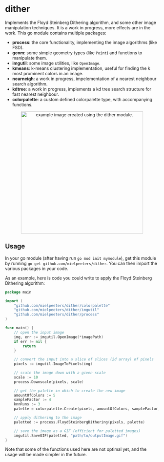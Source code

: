 # dither
Implements the Floyd Steinberg Dithering algorithm, and some other image manipulation techniques.
It is a work in progress, more effects are in the work.
This go module contains multiple packages:
- **process**: the core functionality, implementing the image algorithms (like FSD).
- **geom**: some simple geometry types (like `Point`) and functions to manipulate them.
- **imgutil**: some image utilities, like `OpenImage`.
- **kmeans**: k-means clustering implementation, useful for finding the k most prominent colors in an image.
- **nearneigh**: a work in progress, impelementation of a nearest neighbour search algorithm.
- **kdtree**: a work in progress, implements a kd tree search structure for fast nearest neighbour.
- **colorpalette**: a custom defined colorpalette type, with accompanying functions.


<div style="text-align:center"><img src="https://user-images.githubusercontent.com/72082402/225594701-a15c3d26-5ad9-4d42-9d25-cdc7751c8ad2.png" alt="example image created using the dither module." height="400"></div>

## Usage
In your go module (after having run `go mod init mymodule`), get this module by running `go get github.com/mielpeeters/dither`.
You can then import the various packages in your code.

As an example, here is code you could write to apply the Floyd Steinberg Dithering algorithm:
```go
package main

import (
	"github.com/mielpeeters/dither/colorpalette"
	"github.com/mielpeeters/dither/imgutil"
	"github.com/mielpeeters/dither/process"
)

func main() {
	// open the input image
	img, err := imgutil.OpenImage(*imagePath)
	if err != nil {
		return
	}

	// convert the input into a slice of slices (2d array) of pixels 
	pixels := imgutil.ImageToPixels(img)

	// scale the image down with a given scale
    scale := 10
	process.Downscale(pixels, scale)

	// get the palette in which to create the new image
    amountOfColors := 5
    sampleFactor := 4
    knnRuns := 3
    palette = colorpalette.Create(pixels, amountOfColors, sampleFactor, knnRuns)

	// apply dithering to the image
	paletted := process.FloydSteinbergDithering(pixels, palette)

	// save the image as a GIF (efficient for paletted images)
	imgutil.SaveGIF(paletted, "path/to/outputImage.gif")
}
``` 
Note that some of the functions used here are not optimal yet, and the usage will be made simpler in the future.
